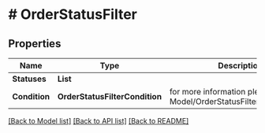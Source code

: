 # # OrderStatusFilter


## Properties 


Name | Type | Description | Notes
------------ | ------------- | ------------- | -------------
**Statuses**| **List<string>** |   | [optional]
**Condition**| **OrderStatusFilterCondition** |  for more information please, see Model/OrderStatusFilterCondition.php  | [optional]


[[Back to Model list]](../../README.md#models) [[Back to API list]](../../README.md#endpoints) [[Back to README]](../../README.md)


